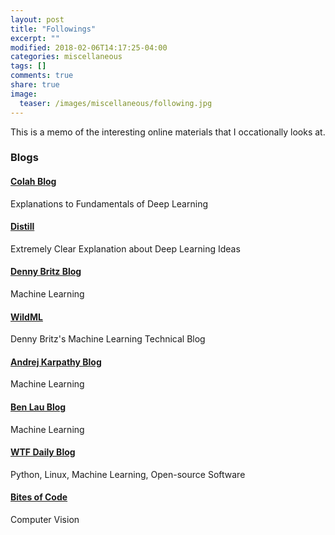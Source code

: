 ```yaml
---
layout: post
title: "Followings"
excerpt: ""
modified: 2018-02-06T14:17:25-04:00
categories: miscellaneous
tags: []
comments: true
share: true
image:
  teaser: /images/miscellaneous/following.jpg
---
```


This is a memo of the interesting online materials that I occationally looks at.

### Blogs

####  [Colah Blog](http://colah.github.io/)

Explanations to Fundamentals of Deep Learning

#### [Distill](https://distill.pub/)

Extremely Clear Explanation about Deep Learning Ideas

#### [Denny Britz Blog](http://blog.dennybritz.com/)

Machine Learning

#### [WildML](http://www.wildml.com/)

Denny Britz's Machine Learning Technical Blog

#### [Andrej Karpathy Blog](http://karpathy.github.io/)

Machine Learning

#### [Ben Lau Blog](https://yanpanlau.github.io/)

Machine Learning

#### [WTF Daily Blog](http://blog.topspeedsnail.com)

Python, Linux, Machine Learning, Open-source Software

#### [Bites of Code](https://bitesofcode.wordpress.com/)

Computer Vision